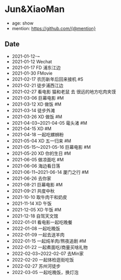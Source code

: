 # Jun&XiaoMan 

- age: show
- mention: https://github.com/{@mention}

## Date
- 2021-01-12-~
- 2021-01-12 Wechat
- 2021-01-17 FD 浦东江边
- 2021-01-30 FMovie
- 2021-02-17 农历新年后回来接机 #S
- 2021-02-21 徒步浦西江边
- 2021-02-27 看电影 猫和老鼠 去 很远的地方吃肉夹馍
- 2021-03-06 巨幕电影 #M
- 2021-03-12 XD 做饭 #M
- 2021-03-14 徒步外滩 
- 2021-03-26 XD 做饭 #M
- 2021-04-03~2021-04-05 鼋头渚 #M
- 2021-04-15 XD  #M
- 2021-04-18 一起吃螺蛳粉
- 2021-05-04 XD 五一归来 #M
- 2021-05-15～2021-05-16 巨幕电影 #M
- 2021-05-20 XD 你的生日 #M
- 2021-06-05 做凉面吃 #M
- 2021-06-06 海边看日落
- 2021-06-11~2021-06-14 厦门之行 #M
- 2021-06-26 去你家
- 2021-08-21 巨幕电影 #M
- 2021-09-21 共度中秋
- 2021-10-10 取牛肉干和奶皮
- 2021-11-14 XD 午饭
- 2021-12-05 XD 午饭 #M
- 2021-12-18 自驾天文馆
- 2022-01-01 看电影一起吃晚餐
- 2022-01-08 一起吃晚饭
- 2022-01-09 一起去送羊肉
- 2022-01-15 一起炖羊肉/熬夜追剧  #M
- 2022-01-22 一起煮面吃/商量买啥礼物
- 2022-02-03~2022-02-07 去Min家
- 2022-02-20 一起体检逛街吃饭
- 2022-02-27 苏州河徒步
- 2022-03-05 一起吃晚饭，换灯泡
